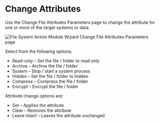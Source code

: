# Change Attributes

Use the Change File Attributes Parameters page to change the attribute for one or more of the target
systems or data.

![File System Action Module Wizard Change File Attributes Parameters page](/img/product_docs/accessanalyzer/11.6/accessanalyzer/admin/action/filesystem/changeattributes.webp)

Select from the following options:

- Read-only – Set the file / folder to read only
- Archive – Archive the file / folder
- System – Stop / start a system process
- Hidden – Set the file / folder to hidden
- Compress – Compress the file / folder
- Encrypt – Encrypt the file / folder

Attribute change options are:

- Set – Applies the attribute
- Clear – Removes the attribute
- Leave intact – Leaves the attribute unchanged
